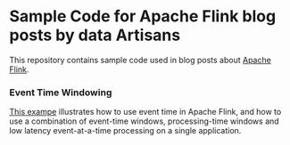 # Sample Code for Apache Flink blog posts by data Artisans

This repository contains sample code used in blog posts about [Apache Flink](https://flink.apache.org).


### Event Time Windowing

[This exampe](https://github.com/dataArtisans/blogposts/tree/master/event-time-windows) illustrates how to use event time in Apache Flink, and how to use a combination of event-time windows, processing-time windows and low latency event-at-a-time processing on a single application.
